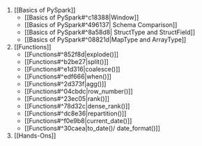  1. [[Basics of PySpark]]
	*  [[Basics of PySpark#^c18388|Window]]
	* [[Basics of PySpark#^496137| Schema Comparison]]
	* [[Basics of PySpark#^8a58d8| StructType and StructField]]
	* [[Basics of PySpark#^08821d|MapType and ArrayType]]
 1. [[Functions]]
	 * [[Functions#^852f8d|explode()]]
	 * [[Functions#^b2be27|split()]]
	 * [[Functions#^e1d316|coalesce()]]
	 * [[Functions#^edf666|when()]]
	 * [[Functions#^2d373f|agg()]]
	 * [[Functions#^04cbdc|row_number()]]
	 * [[Functions#^23ec05|rank()]]
	 * [[Functions#^78d32c|dense_rank()]]
	 * [[Functions#^dc8e36|repartition()]]
	 * [[Functions#^f0e9b8|current_date()]]
	 * [[Functions#^30caea|to_date()/ date_format()]]
 2. [[Hands-Ons]]
